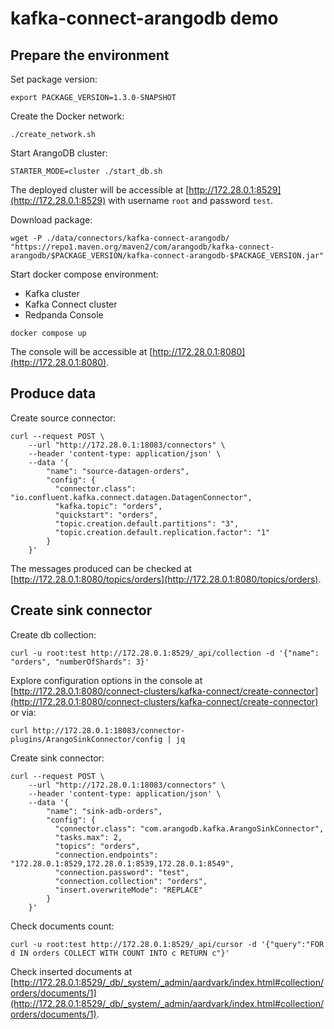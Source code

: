 # kafka-connect-arangodb demo

## Prepare the environment

Set package version:

```shell
export PACKAGE_VERSION=1.3.0-SNAPSHOT
```

Create the Docker network:

```shell
./create_network.sh 
```

Start ArangoDB cluster:

```shell
STARTER_MODE=cluster ./start_db.sh
```

The deployed cluster will be accessible at [http://172.28.0.1:8529](http://172.28.0.1:8529) with username `root` and
password `test`.

Download package:

```shell
wget -P ./data/connectors/kafka-connect-arangodb/ "https://repo1.maven.org/maven2/com/arangodb/kafka-connect-arangodb/$PACKAGE_VERSION/kafka-connect-arangodb-$PACKAGE_VERSION.jar"
```

Start docker compose environment:
- Kafka cluster
- Kafka Connect cluster
- Redpanda Console

```shell
docker compose up
```

The console will be accessible at [http://172.28.0.1:8080](http://172.28.0.1:8080).


## Produce data

Create source connector:

```shell
curl --request POST \
    --url "http://172.28.0.1:18083/connectors" \
    --header 'content-type: application/json' \
    --data '{
        "name": "source-datagen-orders",
        "config": {
          "connector.class": "io.confluent.kafka.connect.datagen.DatagenConnector",
          "kafka.topic": "orders",
          "quickstart": "orders",
          "topic.creation.default.partitions": "3",
          "topic.creation.default.replication.factor": "1"
        }
    }'
```

The messages produced can be checked at [http://172.28.0.1:8080/topics/orders](http://172.28.0.1:8080/topics/orders).


## Create sink connector

Create db collection:

```shell
curl -u root:test http://172.28.0.1:8529/_api/collection -d '{"name": "orders", "numberOfShards": 3}'
```

Explore configuration options in the console at [http://172.28.0.1:8080/connect-clusters/kafka-connect/create-connector](http://172.28.0.1:8080/connect-clusters/kafka-connect/create-connector)
or via:

```shell
curl http://172.28.0.1:18083/connector-plugins/ArangoSinkConnector/config | jq
```

Create sink connector:

```shell
curl --request POST \
    --url "http://172.28.0.1:18083/connectors" \
    --header 'content-type: application/json' \
    --data '{
        "name": "sink-adb-orders",
        "config": {
          "connector.class": "com.arangodb.kafka.ArangoSinkConnector",
          "tasks.max": 2,
          "topics": "orders",
          "connection.endpoints": "172.28.0.1:8529,172.28.0.1:8539,172.28.0.1:8549",
          "connection.password": "test",
          "connection.collection": "orders",
          "insert.overwriteMode": "REPLACE"
        }
    }'
```

Check documents count:

```shell
curl -u root:test http://172.28.0.1:8529/_api/cursor -d '{"query":"FOR d IN orders COLLECT WITH COUNT INTO c RETURN c"}'
```

Check inserted documents at [http://172.28.0.1:8529/_db/_system/_admin/aardvark/index.html#collection/orders/documents/1](http://172.28.0.1:8529/_db/_system/_admin/aardvark/index.html#collection/orders/documents/1).
